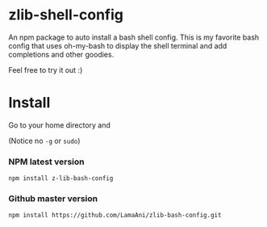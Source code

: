 # zlib-shell-config
An npm package to auto install a bash shell config. This is my favorite bash config that 
uses oh-my-bash to display the shell terminal and add completions and other goodies. 

Feel free to try it out :)

# Install

Go to your home directory and

(Notice no `-g` or `sudo`)

### NPM latest version

```shell
npm install z-lib-bash-config
```

### Github master version

```shell
npm install https://github.com/LamaAni/zlib-bash-config.git
```
